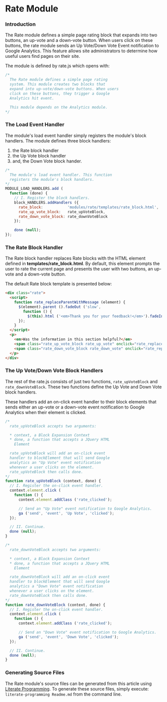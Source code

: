 Rate Module
===========

### Introduction

The Rate module defines a simple page rating block that expands into two buttons, an up-vote and a down-vote button. When users click on these buttons, the rate module sends an Up Vote/Down Vote Event notification to Google Analytics. This feature allows site administrators to determine how useful users find pages on their site.

The module is defined by rate.js which opens with:

```javascript
/*
  The Rate module defines a simple page rating
  system. This module creates two blocks that
  expand into up-vote/down-vote buttons. When users
  click on these buttons, they trigger a Google
  Analytics hit event.

  This module depends on the Analytics module.
*/
```

### The Load Event Handler

The module's load event handler simply registers the module's block handlers. The module defines three block handlers:

1. the Rate block handler
2. the Up Vote block handler
3. and, the Down Vote block hander. 

```javascript
/*
  The module's load event handler. This function
  registers the module's block handlers.
*/
MODULE_LOAD_HANDLERS.add (
  function (done) {
    // I. Register the block handlers.
    block_HANDLERS.addHandlers ({
      rate_block:           'modules/rate/templates/rate_block.html',
      rate_up_vote_block:   rate_upVoteBlock,
      rate_down_vote_block: rate_downVoteBlock
    });

    done (null);
});
```

### The Rate Block Handler

The Rate block handler replaces Rate blocks with the HTML element defined in **templates/rate_block.html**. By default, this element prompts the user to rate the current page and presents the user with two buttons, an up-vote and a down-vote button.

The default Rate block template is presented below:

```html
<div class="rate">
  <script>
    function rate_replaceParentWithMessage (element) {
      $(element).parent ().fadeOut ('slow',
        function () {
          $(this).html ('<em>Thank you for your feedback!</em>').fadeIn ('slow');
      });
    }
  </script>
  <p>
    <em>Was the information in this section helpful?</em>
    <span class="rate_up_vote_block rate_up_vote" onclick="rate_replaceParentWithMessage (this);">Yes</span>/
    <span class="rate_down_vote_block rate_down_vote" onclick="rate_replaceParentWithMessage (this);">No</span>
  </p>
</div>
```
<!--- [templates/rate_block.html.default](#The Rate Block Handler "save:") -->

### The Up Vote/Down Vote Block Handlers

The rest of the rate.js consists of just two functions, `rate_upVoteBlock` and `rate_downVoteBlock`. These two functions define the Up Vote and Down Vote block handlers.

These handlers add an on-click event handler to their block elements that sends either an up-vote or a down-vote event notification to Google Analytics when their element is clicked. 

```javascript
/*
  rate_upVoteBlock accepts two arguments:

  * context, a Block Expansion Context
  * done, a function that accepts a JQuery HTML
    Element

  rate_upVoteBlock will add an on-click event
  handler to blockElement that will send Google
  analytics an "Up Vote" event notification
  whenever a user clicks on the element.
  rate_upVoteBlock then calls done.
*/
function rate_upVoteBlock (context, done) {
  // I. Register the on-click event handler.
  context.element.click (
    function () {
      context.element.addClass ('rate_clicked');

      // Send an "Up Vote" event notification to Google Analytics.
      ga ('send', 'event', 'Up Vote', 'clicked');
  });

  // II. Continue.
  done (null);
}

/*
  rate_downVoteBlock accepts two arguments:

  * context, a Block Expansion Context
  * done, a function that accepts a JQuery HTML
    Element

  rate_downVoteBlock will add an on-click event
  handler to blockElement that will send Google
  analytics a "Down Vote" event notification
  whenever a user clicks on the element.
  rate_downVoteBlock then calls done.
*/
function rate_downVoteBlock (context, done) {
  // I. Register the on-click event handler.
  context.element.click (
    function () {
      context.element.addClass ('rate_clicked');

      // Send an "Down Vote" event notification to Google Analytics.
      ga ('send', 'event', 'Down Vote', 'clicked');
  });

  // II. Continue.
  done (null);
}
```

### Generating Source Files

The Rate module's source files can be generated from this article using [Literate Programming](https://github.com/jostylr/literate-programming). To generate these source files, simply execute: `literate-programming Readme.md` from the command line.

<!--
#### Rate.js
```
_"Introduction"

_"The Load Event Handler"

_"The Up Vote/Down Vote Block Handlers"
```
[rate.js](#Rate.js "save:")
-->
